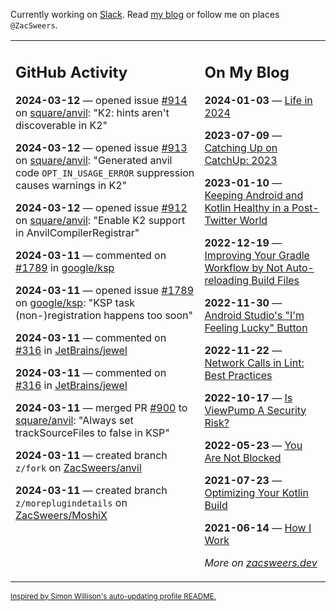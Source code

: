Currently working on [Slack](https://slack.com/). Read [my blog](https://zacsweers.dev/) or follow me on places `@ZacSweers`.

<table><tr><td valign="top" width="60%">

## GitHub Activity
<!-- githubActivity starts -->
**2024-03-12** — opened issue [#914](https://github.com/square/anvil/issues/914) on [square/anvil](https://github.com/square/anvil): "K2: hints aren't discoverable in K2"

**2024-03-12** — opened issue [#913](https://github.com/square/anvil/issues/913) on [square/anvil](https://github.com/square/anvil): "Generated anvil code `OPT_IN_USAGE_ERROR` suppression causes warnings in K2"

**2024-03-12** — opened issue [#912](https://github.com/square/anvil/issues/912) on [square/anvil](https://github.com/square/anvil): "Enable K2 support in AnvilCompilerRegistrar"

**2024-03-11** — commented on [#1789](https://github.com/google/ksp/issues/1789#issuecomment-1989513993) in [google/ksp](https://github.com/google/ksp)

**2024-03-11** — opened issue [#1789](https://github.com/google/ksp/issues/1789) on [google/ksp](https://github.com/google/ksp): "KSP task (non-)registration happens too soon"

**2024-03-11** — commented on [#316](https://github.com/JetBrains/jewel/issues/316#issuecomment-1989427887) in [JetBrains/jewel](https://github.com/JetBrains/jewel)

**2024-03-11** — commented on [#316](https://github.com/JetBrains/jewel/issues/316#issuecomment-1989423620) in [JetBrains/jewel](https://github.com/JetBrains/jewel)

**2024-03-11** — merged PR [#900](https://github.com/square/anvil/pull/900) to [square/anvil](https://github.com/square/anvil): "Always set trackSourceFiles to false in KSP"

**2024-03-11** — created branch `z/fork` on [ZacSweers/anvil](https://github.com/ZacSweers/anvil)

**2024-03-11** — created branch `z/moreplugindetails` on [ZacSweers/MoshiX](https://github.com/ZacSweers/MoshiX)
<!-- githubActivity ends -->
</td><td valign="top" width="40%">

## On My Blog
<!-- blog starts -->
**2024-01-03** — [Life in 2024](https://www.zacsweers.dev/life-in-2024/)

**2023-07-09** — [Catching Up on CatchUp: 2023](https://www.zacsweers.dev/catching-up-on-catchup-2023/)

**2023-01-10** — [Keeping Android and Kotlin Healthy in a Post-Twitter World](https://www.zacsweers.dev/keeping-android-healthy/)

**2022-12-19** — [Improving Your Gradle Workflow by Not Auto-reloading Build Files](https://www.zacsweers.dev/improving-your-workflow-by-not-auto-reloading-build-files/)

**2022-11-30** — [Android Studio's "I'm Feeling Lucky" Button](https://www.zacsweers.dev/android-studios-im-feeling-lucky-button/)

**2022-11-22** — [Network Calls in Lint: Best Practices](https://www.zacsweers.dev/network-calls-in-lint-best-practices/)

**2022-10-17** — [Is ViewPump A Security Risk?](https://www.zacsweers.dev/is-viewpump-a-security-risk/)

**2022-05-23** — [You Are Not Blocked](https://www.zacsweers.dev/you-are-not-blocked/)

**2021-07-23** — [Optimizing Your Kotlin Build](https://www.zacsweers.dev/optimizing-your-kotlin-build/)

**2021-06-14** — [How I Work](https://www.zacsweers.dev/how-i-work/)
<!-- blog ends -->
_More on [zacsweers.dev](https://zacsweers.dev/)_
</td></tr></table>

<sub><a href="https://simonwillison.net/2020/Jul/10/self-updating-profile-readme/">Inspired by Simon Willison's auto-updating profile README.</a></sub>